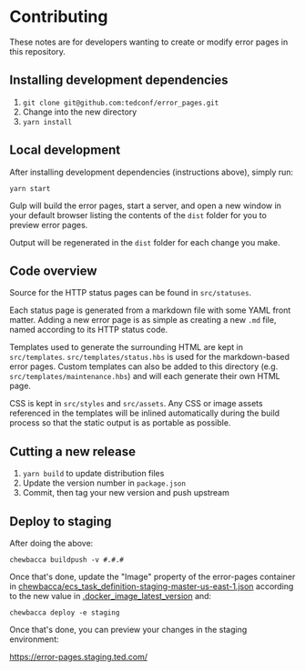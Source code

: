 # Contributing

These notes are for developers wanting to create or modify error pages in this repository.

## Installing development dependencies

1. `git clone git@github.com:tedconf/error_pages.git`
2. Change into the new directory
3. `yarn install`

## Local development

After installing development dependencies (instructions above), simply run:

```
yarn start
```

Gulp will build the error pages, start a server, and open a new window in your default browser listing the contents of the `dist` folder for you to preview error pages.

Output will be regenerated in the `dist` folder for each change you make.

## Code overview

Source for the HTTP status pages can be found in `src/statuses`.

Each status page is generated from a markdown file with some YAML front matter. Adding a new error page is as simple as creating a new `.md` file, named according to its HTTP status code.

Templates used to generate the surrounding HTML are kept in `src/templates`. `src/templates/status.hbs` is used for the markdown-based error pages. Custom templates can also be added to this directory (e.g. `src/templates/maintenance.hbs`) and will each generate their own HTML page.

CSS is kept in `src/styles` and `src/assets`. Any CSS or image assets referenced in the templates will be inlined automatically during the build process so that the static output is as portable as possible.

## Cutting a new release

1. `yarn build` to update distribution files
2. Update the version number in `package.json`
3. Commit, then tag your new version and push upstream

## Deploy to staging

After doing the above:

```
chewbacca buildpush -v #.#.#
```

Once that's done, update the "Image" property of the error-pages container in [chewbacca/ecs_task_definition-staging-master-us-east-1.json](../chewbacca/ecs_task_definition-staging-master-us-east-1.json) according to the new value in [.docker_image_latest_version](../.docker_image_latest_version) and:

```
chewbacca deploy -e staging
```

Once that's done, you can preview your changes in the staging environment:

https://error-pages.staging.ted.com/
